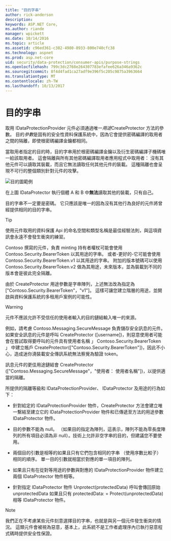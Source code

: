 ```yaml
---
title: "目的字串"
author: rick-anderson
description: 
keywords: ASP.NET Core,
ms.author: riande
manager: wpickett
ms.date: 10/14/2016
ms.topic: article
ms.assetid: c96ed361-c382-4980-8933-800e740cfc38
ms.technology: aspnet
ms.prod: asp.net-core
uid: security/data-protection/consumer-apis/purpose-strings
ms.openlocfilehash: 799c3dc2768e264307783efafee626a346a9362c
ms.sourcegitcommit: 8f4d4fad1ca27adf9e396f5c205c9875a3963664
ms.translationtype: MT
ms.contentlocale: zh-TW
ms.lasthandoff: 10/13/2017
---
```

# <a name="purpose-strings"></a>目的字串

<a name="data-protection-consumer-apis-purposes"></a>

取用 IDataProtectionProvider 元件必須通過唯一*用途*CreateProtector 方法的參數。 目的*參數*是固有的安全性資料保護系統中，因為它會提供密碼編譯的取用者之間的隔離，即使根密碼編譯金鑰都相同。

當取用者指定的目的時，目的字串用於根密碼編譯金鑰以及衍生密碼編譯子機碼唯一給該取用者。 這會隔離與所有其他密碼編譯取用者應用程式中取用者： 沒有其他元件可以讀取其裝載，而且它無法讀取任何其他元件的裝載。 這種隔離也會呈現不可行的整個類別針對元件的攻擊。

![目的圖範例](purpose-strings/_static/purposes.png)

在上圖 IDataProtector 執行個體 A 和 B 中**無法**讀取其他的裝載，只有自己。

目的字串不一定要是密碼。 它只應該是唯一的因為沒有其他行為良好的元件將曾經提供相同的目的字串。

>[!TIP]
> 使用元件取用的資料保護 Api 的命名空間和類型名稱是最佳經驗法則，與這項資訊會永遠不會發生衝突的練習。
>
>Contoso 撰寫的元件，負責 minting 持有者權杖可能會使用 Contoso.Security.BearerToken 以其用途的字串。 或者-更好的-它可能會使用 Contoso.Security.BearerToken.v1 以其用途的字串。 附加的版本號碼可以使用 Contoso.Security.BearerToken.v2 做為其用途，未來版本，並為裝載到不同的版本會是彼此完全隔離。

由於 CreateProtector 用途參數是字串陣列，上述無法改為指定為 ["Contoso.Security.BearerToken"，"v1"]。 這樣可讓您建立階層的用途，並開啟與資料保護系統的多租用戶案例的可能性。

<a name="data-protection-contoso-purpose"></a>

>[!WARNING]
> 元件不應該允許不受信任的使用者輸入的目的鏈結輸入唯一的來源。
>
>例如，請考慮 Contoso.Messaging.SecureMessage 負責儲存安全訊息的元件。 如果安全訊息的元件是呼叫 CreateProtector ([username])，則惡意使用者可能會在嘗試取得要呼叫的元件具有使用者名稱 」 Contoso.Security.BearerToken 」 中建立帳戶 CreateProtector(["Contoso.Security.BearerToken"])，因此不小心，造成迷你澆裝載安全傳訊系統無法察覺為驗證 token。
>
>訊息元件的更佳用途鏈結會 CreateProtector (["Contoso.Messaging.SecureMessage"，"使用者： 使用者名稱"])，以提供適當的隔離。

所提供的隔離等級和 IDataProtectionProvider、 IDataProtector 及用途的行為如下：

* 針對給定的 IDataProtectionProvider 物件，CreateProtector 方法會建立唯一繫結至建立它的 IDataProtectionProvider 物件和已傳遞至方法的用途參數 IDataProtector 物件。

* 目的參數不能為 null。 （如果目的指定為陣列，這表示，陣列不能為零長度陣列的所有項目必須為非 null）。技術上允許非空字串的目的，但建議您不要使用。

* 兩個目的引數是相等的如果且只有它們包含相同的字串 （使用序數比較子） 相同的順序。 單一目的引數就相當於對應的單一項目的陣列。

* 如果且只有在從對等用途的參數與對應的 IDataProtectionProvider 物件建立兩個 IDataProtector 物件相等。

* 針對指定 IDataProtector 物件 Unprotect(protectedData) 呼叫會傳回原始 unprotectedData 如果且只有 protectedData: = Protect(unprotectedData) 相等 IDataProtector 物件。

> [!NOTE]
> 我們正在不考慮某些元件刻意選擇目的字串，也就是與另一個元件發生衝突的情況。 這類元件會被視為惡意，基本上，此系統不是工作者處理序內已執行惡意程式碼時提供安全性保證。

